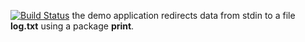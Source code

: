 [![Build Status](https://travis-ci.org/twist025/lab11.svg?branch=master)](https://travis-ci.org/twist025/lab11)
the demo application redirects data from stdin to a file **log.txt** using a package **print**.
